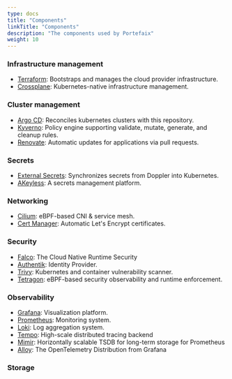 ```yaml
---
type: docs
title: "Components"
linkTitle: "Components"
description: "The components used by Portefaix"
weight: 10
---
```


### Infrastructure management

- [Terraform](https://github.com/hashicorp/terraform): Bootstraps and manages the cloud provider infrastructure.
- [Crossplane](https://crossplane.io): Kubernetes-native infrastructure management.

### Cluster management

- [Argo CD](https://github.com/argoproj/argo-cd): Reconciles kubernetes clusters with this repository.
- [Kyverno](https://kyverno.io): Policy engine supporting validate, mutate, generate, and cleanup rules.
- [Renovate](https://github.com/renovatebot/renovate): Automatic updates for applications via pull requests.

### Secrets

- [External Secrets](https://external-secrets.io): Synchronizes secrets from Doppler into Kubernetes.
- [AKeyless](https://console.akeyless.io): A secrets management platform.

### Networking

- [Cilium](https://cilium.io): eBPF-based CNI & service mesh.
- [Cert Manager](https://cert-manager.io): Automatic Let's Encrypt certificates.

### Security

- [Falco](https://falco.org): The Cloud Native Runtime Security
- [Authentik](https://goauthentik.io): Identity Provider.
- [Trivy](https://aquasecurity.github.io/trivy): Kubernetes and container vulnerability scanner.
- [Tetragon](https://tetragon.io/): eBPF-based security observability and runtime enforcement.

### Observability

- [Grafana](https://grafana.com): Visualization platform.
- [Prometheus](https://prometheus.io): Monitoring system.
- [Loki](https://grafana.com/oss/loki/): Log aggregation system.
- [Tempo](https://grafana.com/oss/tempo/): High-scale distributed tracing backend
- [Mimir](https://grafana.com/oss/mimir/): Horizontally scalable TSDB for long-term storage for Prometheus
- [Alloy](https://grafana.com/oss/alloy/): The OpenTelemetry Distribution from Grafana

### Storage